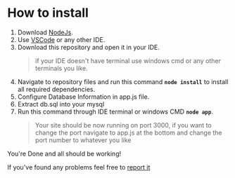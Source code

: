 # How to install
1. Download [NodeJs](https://nodejs.org/dist/v12.11.1/node-v12.11.1-x64.msi).
2. Use [VSCode](https://code.visualstudio.com/) or any other IDE.
3. Download this repository and open it in your IDE.
    > if your IDE doesn't have terminal use windows cmd or any other terminals you like.
4. Navigate to repository files and run this command **`node install`** to install all required dependencies.
4. Configure Database Information in app.js file.
5. Extract db.sql into your mysql
6. Run this command through IDE terminal or windows CMD **`node app`**.
    > Your site should be now running on port 3000, if you want to change the port navigate to app.js at the bottom and change the port number to whatever you like

You're Done and all should be working!

If you've found any problems feel free to [report it](https://github.com/IEEE-CUSB/task2-NodeJS-MiDo/issues)
